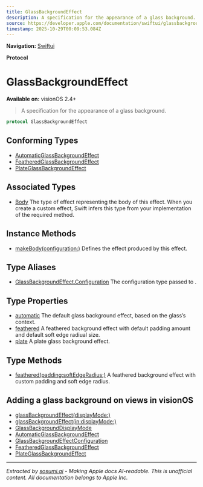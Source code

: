 ```yaml
---
title: GlassBackgroundEffect
description: A specification for the appearance of a glass background.
source: https://developer.apple.com/documentation/swiftui/glassbackgroundeffect
timestamp: 2025-10-29T00:09:53.084Z
---
```


**Navigation:** [Swiftui](/documentation/swiftui)

**Protocol**

# GlassBackgroundEffect

**Available on:** visionOS 2.4+

> A specification for the appearance of a glass background.

```swift
protocol GlassBackgroundEffect
```

## Conforming Types

- [AutomaticGlassBackgroundEffect](/documentation/swiftui/automaticglassbackgroundeffect)
- [FeatheredGlassBackgroundEffect](/documentation/swiftui/featheredglassbackgroundeffect)
- [PlateGlassBackgroundEffect](/documentation/swiftui/plateglassbackgroundeffect)

## Associated Types

- [Body](/documentation/swiftui/glassbackgroundeffect/body) The type of effect representing the body of this effect. When you create a custom effect, Swift infers this type from your implementation of the required  method.

## Instance Methods

- [makeBody(configuration:)](/documentation/swiftui/glassbackgroundeffect/makebody(configuration:)) Defines the effect produced by this effect.

## Type Aliases

- [GlassBackgroundEffect.Configuration](/documentation/swiftui/glassbackgroundeffect/configuration) The configuration type passed to .

## Type Properties

- [automatic](/documentation/swiftui/glassbackgroundeffect/automatic) The default glass background effect, based on the glass’s context.
- [feathered](/documentation/swiftui/glassbackgroundeffect/feathered) A feathered background effect with default padding amount and default soft edge radiual size.
- [plate](/documentation/swiftui/glassbackgroundeffect/plate) A plate glass background effect.

## Type Methods

- [feathered(padding:softEdgeRadius:)](/documentation/swiftui/glassbackgroundeffect/feathered(padding:softedgeradius:)) A feathered background effect with custom padding and soft edge radius.

## Adding a glass background on views in visionOS

- [glassBackgroundEffect(displayMode:)](/documentation/swiftui/view/glassbackgroundeffect(displaymode:))
- [glassBackgroundEffect(in:displayMode:)](/documentation/swiftui/view/glassbackgroundeffect(in:displaymode:))
- [GlassBackgroundDisplayMode](/documentation/swiftui/glassbackgrounddisplaymode)
- [AutomaticGlassBackgroundEffect](/documentation/swiftui/automaticglassbackgroundeffect)
- [GlassBackgroundEffectConfiguration](/documentation/swiftui/glassbackgroundeffectconfiguration)
- [FeatheredGlassBackgroundEffect](/documentation/swiftui/featheredglassbackgroundeffect)
- [PlateGlassBackgroundEffect](/documentation/swiftui/plateglassbackgroundeffect)

---

*Extracted by [sosumi.ai](https://sosumi.ai) - Making Apple docs AI-readable.*
*This is unofficial content. All documentation belongs to Apple Inc.*

